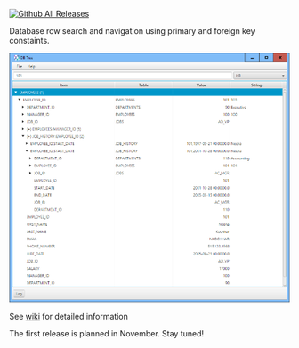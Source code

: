 [![Github All Releases](https://img.shields.io/github/downloads/db-tree/db-tree-fx/total.svg)](https://github.com/db-tree/db-tree-fx/releases)

Database row search and navigation using primary and foreign key constaints.

![comment](site/screen.png)

See [wiki](https://github.com/vzhn/db-tree-fx/wiki/Usage) for detailed information

The first release is planned in November. Stay tuned!
